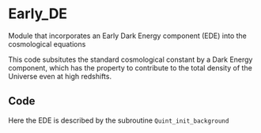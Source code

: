 # Early_DE
Module that incorporates an Early Dark Energy component
(EDE) into the cosmological equations

This code subsitutes the standard cosmological constant by a 
Dark Energy component, which has the property to contribute to the
total density of the Universe even at high redshifts.

## Code

Here the EDE is described by the subroutine 
`Quint_init_background`

